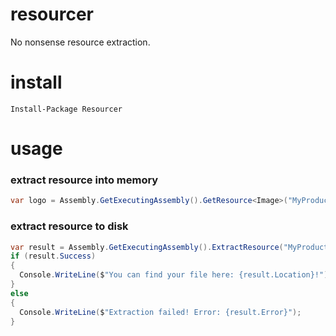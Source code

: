 # resourcer

No nonsense resource extraction.

# install

```
Install-Package Resourcer
```

# usage

### extract resource into memory

```c#
var logo = Assembly.GetExecutingAssembly().GetResource<Image>("MyProduct.Logo.png");
```

### extract resource to disk

```c#
var result = Assembly.GetExecutingAssembly().ExtractResource("MyProduct.SomeAssembly.dll");
if (result.Success)
{
  Console.WriteLine($"You can find your file here: {result.Location}!");
}
else
{
  Console.WriteLine($"Extraction failed! Error: {result.Error}");
}
```
